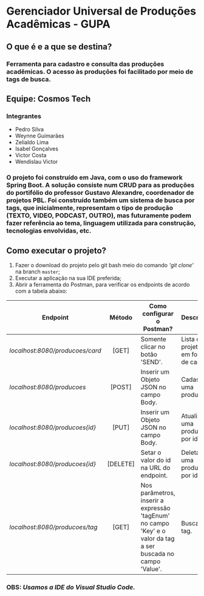 # Gerenciador Universal de Produções Acadêmicas - GUPA

## O que é e a que se destina?
### Ferramenta para cadastro e consulta das produções acadêmicas. O acesso às produções foi facilitado por meio de tags de busca.

## Equipe: Cosmos Tech

### Integrantes

* Pedro Silva
* Weynne Guimarães
* Zelialdo Lima
* Isabel Gonçalves
* Victor Costa
* Wendislau Victor

### O projeto foi construído em Java, com o uso do framework Spring Boot. A solução consiste num CRUD para as produções do portifólio do professor Gustavo Alexandre, coordenador de projetos PBL. Foi construído também um sistema de busca por tags, que inicialmente, representam o tipo de produção (TEXTO, VIDEO, PODCAST, OUTRO), mas futuramente podem fazer referência ao tema, linguagem utilizada para construção, tecnologias envolvidas, etc.

## Como executar o projeto?

1. Fazer o download do projeto pelo git bash meio do comando *'git clone'* na branch `master`;
2. Executar a aplicação na sua IDE preferida;
3. Abrir a ferramenta do Postman, para verificar os endpoints de acordo com a tabela abaixo:

| Endpoint                          | Método        | Como configurar o Postman?                                                                                    | Descrição                             |
| --------------------------------- |:-------------:|---------------------------------------------------------------------------------------------------------------|---------------------------------------|
| *localhost:8080/producoes/card*   | [GET]         | Somente clicar no botão 'SEND'.                                                                               | Lista de projetos em forma de cards.  |
| *localhost:8080/producoes*        | [POST]        | Inserir um Objeto JSON no campo Body.                                                                         | Cadastrar uma produção.               |
| *localhost:8080/producoes{id}*    | [PUT]         | Inserir um Objeto JSON no campo Body.                                                                         | Atualizar uma produção por id.        |
| *localhost:8080/producoes{id}*    | [DELETE]      | Setar o valor do id na URL do endpoint.                                                                       | Deletar uma produção por id.          |
| *localhost:8080/producoes/tag*    | [GET]         | Nos parâmetros, inserir a expressão 'tagEnum' no campo 'Key' e o valor da tag a ser buscada no campo 'Value'. | Busca por tag.                        |


### OBS: *Usamos a IDE do Visual Studio Code.*
